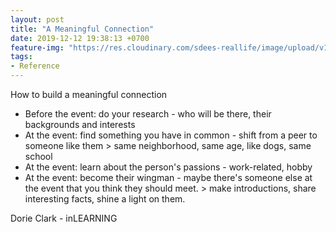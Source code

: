 ```yaml
---
layout: post
title: "A Meaningful Connection"
date: 2019-12-12 19:38:13 +0700
feature-img: "https://res.cloudinary.com/sdees-reallife/image/upload/v1555658919/sample_feature_img.png"
tags:
- Reference
---
```

How to build a meaningful connection

- Before the event: do your research - who will be there, their backgrounds and interests
- At the event: find something you have in common - shift from a peer to someone like them > same neighborhood, same age, like dogs, same school
- At the event: learn about the person's passions - work-related, hobby
- At the event: become their wingman - maybe there's someone else at the event that you think they should meet. > make introductions, share interesting facts, shine a light on them.

<i class="fa fa-child" style="color:plum"></i>

Dorie Clark - inLEARNING
